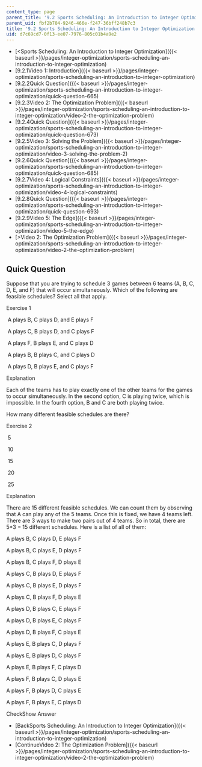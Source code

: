 ```yaml
---
content_type: page
parent_title: '9.2 Sports Scheduling: An Introduction to Integer Optimization '
parent_uid: fbf2b704-9246-466e-f247-36bff248b7c3
title: '9.2 Sports Scheduling: An Introduction to Integer Optimization '
uid: d7c69cd7-0f13-ee07-7976-805c01b4a9e2
---
```


*   [<Sports Scheduling: An Introduction to Integer Optimization]({{< baseurl >}}/pages/integer-optimization/sports-scheduling-an-introduction-to-integer-optimization)
*   [9.2.1Video 1: Introduction]({{< baseurl >}}/pages/integer-optimization/sports-scheduling-an-introduction-to-integer-optimization)
*   [9.2.2Quick Question]({{< baseurl >}}/pages/integer-optimization/sports-scheduling-an-introduction-to-integer-optimization/quick-question-665)
*   [9.2.3Video 2: The Optimization Problem]({{< baseurl >}}/pages/integer-optimization/sports-scheduling-an-introduction-to-integer-optimization/video-2-the-optimization-problem)
*   [9.2.4Quick Question]({{< baseurl >}}/pages/integer-optimization/sports-scheduling-an-introduction-to-integer-optimization/quick-question-673)
*   [9.2.5Video 3: Solving the Problem]({{< baseurl >}}/pages/integer-optimization/sports-scheduling-an-introduction-to-integer-optimization/video-3-solving-the-problem-2)
*   [9.2.6Quick Question]({{< baseurl >}}/pages/integer-optimization/sports-scheduling-an-introduction-to-integer-optimization/quick-question-685)
*   [9.2.7Video 4: Logical Constraints]({{< baseurl >}}/pages/integer-optimization/sports-scheduling-an-introduction-to-integer-optimization/video-4-logical-constraints)
*   [9.2.8Quick Question]({{< baseurl >}}/pages/integer-optimization/sports-scheduling-an-introduction-to-integer-optimization/quick-question-693)
*   [9.2.9Video 5: The Edge]({{< baseurl >}}/pages/integer-optimization/sports-scheduling-an-introduction-to-integer-optimization/video-5-the-edge)
*   [\>Video 2: The Optimization Problem]({{< baseurl >}}/pages/integer-optimization/sports-scheduling-an-introduction-to-integer-optimization/video-2-the-optimization-problem)

Quick Question
--------------

Suppose that you are trying to schedule 3 games between 6 teams (A, B, C, D, E, and F) that will occur simultaneously. Which of the following are feasible schedules? Select all that apply.

Exercise 1

&nbsp;A plays B, C plays D, and E plays F&nbsp;

&nbsp;A plays C, B plays D, and C plays F&nbsp;

&nbsp;A plays F, B plays E, and C plays D&nbsp;

&nbsp;A plays B, B plays C, and C plays D&nbsp;

&nbsp;A plays D, B plays E, and C plays F&nbsp;

Explanation

Each of the teams has to play exactly one of the other teams for the games to occur simultaneously. In the second option, C is playing twice, which is impossible. In the fourth option, B and C are both playing twice.

How many different feasible schedules are there?

Exercise 2

&nbsp;5&nbsp;

&nbsp;10&nbsp;

&nbsp;15&nbsp;

&nbsp;20&nbsp;

&nbsp;25&nbsp;

Explanation

There are 15 different feasible schedules. We can count them by observing that A can play any of the 5 teams. Once this is fixed, we have 4 teams left. There are 3 ways to make two pairs out of 4 teams. So in total, there are 5\*3 = 15 different schedules. Here is a list of all of them:

A plays B, C plays D, E plays F

A plays B, C plays E, D plays F

A plays B, C plays F, D plays E

A plays C, B plays D, E plays F

A plays C, B plays E, D plays F

A plays C, B plays F, D plays E

A plays D, B plays C, E plays F

A plays D, B plays E, C plays F

A plays D, B plays F, C plays E

A plays E, B plays C, D plays F

A plays E, B plays D, C plays F

A plays E, B plays F, C plays D

A plays F, B plays C, D plays E

A plays F, B plays D, C plays E

A plays F, B plays E, C plays D

CheckShow Answer

*   [BackSports Scheduling: An Introduction to Integer Optimization]({{< baseurl >}}/pages/integer-optimization/sports-scheduling-an-introduction-to-integer-optimization)
*   [ContinueVideo 2: The Optimization Problem]({{< baseurl >}}/pages/integer-optimization/sports-scheduling-an-introduction-to-integer-optimization/video-2-the-optimization-problem)
